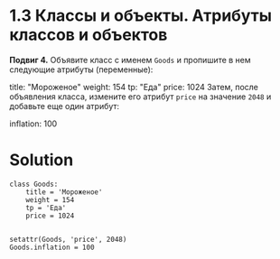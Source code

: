 # 1.3 Классы и объекты. Атрибуты классов и объектов

**Подвиг 4.** Объявите класс с именем `Goods`
и пропишите в нем следующие атрибуты (переменные):

title: "Мороженое"
weight: 154
tp: "Еда"
price: 1024
Затем, после объявления класса, измените его атрибут 
`price` на значение `2048` и добавьте еще один атрибут:

inflation: 100

# Solution

```
class Goods:
    title = 'Мороженое'
    weight = 154
    tp = 'Еда'
    price = 1024
    
    
setattr(Goods, 'price', 2048)
Goods.inflation = 100
```
